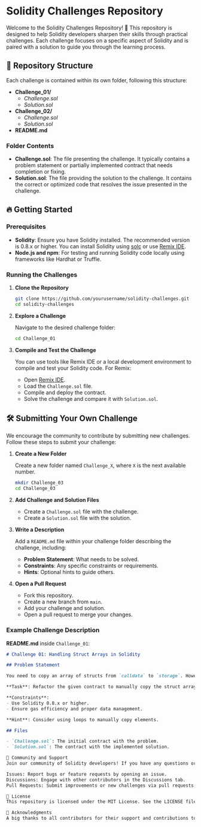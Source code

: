 # Solidity Challenges Repository

Welcome to the Solidity Challenges Repository! 🎉 This repository is designed to help Solidity developers sharpen their skills through practical challenges. Each challenge focuses on a specific aspect of Solidity and is paired with a solution to guide you through the learning process.

## 📂 Repository Structure

Each challenge is contained within its own folder, following this structure:

<ul>
<li><b>Challenge_01/</b>
    <ul>
        <li><i>Challenge.sol</i></li>
        <li><i>Solution.sol</i></li>
    </ul>
</li>
<li><b>Challenge_02/</b>
    <ul>
        <li><i>Challenge.sol</i></li>
        <li><i>Solution.sol</i></li>
    </ul>
</li>
<li><b>README.md</b></li>
</ul>


### Folder Contents

- **Challenge.sol**: The file presenting the challenge. It typically contains a problem statement or partially implemented contract that needs completion or fixing.
- **Solution.sol**: The file providing the solution to the challenge. It contains the correct or optimized code that resolves the issue presented in the challenge.

## 🔥 Getting Started

### Prerequisites

- **Solidity**: Ensure you have Solidity installed. The recommended version is 0.8.x or higher. You can install Solidity using [solc](https://soliditylang.org/installing-solidity.html) or use [Remix IDE](https://remix.ethereum.org/).
- **Node.js and npm**: For testing and running Solidity code locally using frameworks like Hardhat or Truffle.

### Running the Challenges

1. **Clone the Repository**

    ```bash
    git clone https://github.com/yourusername/solidity-challenges.git
    cd solidity-challenges
    ```

2. **Explore a Challenge**

    Navigate to the desired challenge folder:

    ```bash
    cd Challenge_01
    ```

3. **Compile and Test the Challenge**

    You can use tools like Remix IDE or a local development environment to compile and test your Solidity code. For Remix:
    - Open [Remix IDE](https://remix.ethereum.org/).
    - Load the `Challenge.sol` file.
    - Compile and deploy the contract.
    - Solve the challenge and compare it with `Solution.sol`.

## 🛠 Submitting Your Own Challenge

We encourage the community to contribute by submitting new challenges. Follow these steps to submit your challenge:

1. **Create a New Folder**

    Create a new folder named `Challenge_X`, where `X` is the next available number.

    ```bash
    mkdir Challenge_03
    cd Challenge_03
    ```

2. **Add Challenge and Solution Files**

    - Create a `Challenge.sol` file with the challenge.
    - Create a `Solution.sol` file with the solution.

3. **Write a Description**

    Add a `README.md` file within your challenge folder describing the challenge, including:
    - **Problem Statement**: What needs to be solved.
    - **Constraints**: Any specific constraints or requirements.
    - **Hints**: Optional hints to guide others.

4. **Open a Pull Request**

    - Fork this repository.
    - Create a new branch from `main`.
    - Add your challenge and solution.
    - Open a pull request to merge your changes.

### Example Challenge Description

**README.md** inside `Challenge_01`:

```markdown
# Challenge 01: Handling Struct Arrays in Solidity

## Problem Statement

You need to copy an array of structs from `calldata` to `storage`. However, directly assigning a `calldata` array to a `storage` array results in a compilation error.

**Task**: Refactor the given contract to manually copy the struct array from `calldata` to `storage`.

**Constraints**:
- Use Solidity 0.8.x or higher.
- Ensure gas efficiency and proper data management.

**Hint**: Consider using loops to manually copy elements.

## Files

- `Challenge.sol`: The initial contract with the problem.
- `Solution.sol`: The contract with the implemented solution.

📢 Community and Support
Join our community of Solidity developers! If you have any questions or need help, feel free to reach out:

Issues: Report bugs or feature requests by opening an issue.
Discussions: Engage with other contributors in the Discussions tab.
Pull Requests: Submit improvements or new challenges via pull requests.

📄 License
This repository is licensed under the MIT License. See the LICENSE file for details.

🙌 Acknowledgments
A big thanks to all contributors for their support and contributions to this project. Together, we’re building a valuable resource for the Solidity developer community!
